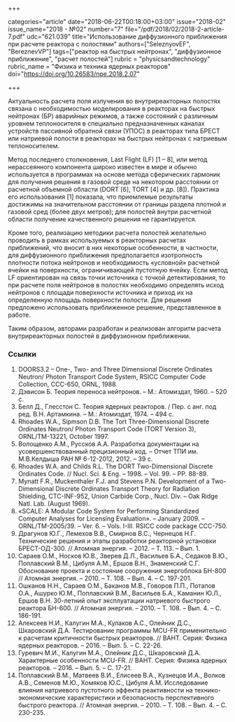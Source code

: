 +++

categories="article"
date="2018-06-22T00:18:00+03:00"
issue="2018-02"
issue_name="2018 - №02"
number="7"
file="/pdf/2018/02/2018-2-article-7.pdf"
udc="621.039"
title="Использование диффузионного приближения при расчете реактора с полостями"
authors=["SeleznyovEF", "BereznevVP"]
tags=["реактор на быстрых нейтронах", "диффузионное приближение", "расчет полостей"]
rubric = "physicsandtechnology"
rubric_name = "Физика и техника ядерных реакторов"
doi="https://doi.org/10.26583/npe.2018.2.07"

+++

Актуальность расчета поля излучения во внутриреакторных полостях связана с необходимостью моделирования в реакторах на быстрых нейтронах (БР) аварийных режимов, а также состояний с различным уровнем теплоносителя в специально предназначенных каналах устройств пассивной обратной связи (УПОС) в реакторах типа БРЕСТ или натриевой полости в реакторах на быстрых нейтронах с натриевым теплоносителем.

Метод последнего столкновения, Last Flight (LF) [1 – 8], или метод нерассеянного компонента широко известен в мире и обычно используется в программах на основе метода сферических гармоник для получения решения в газовой среде на некотором расстоянии от расчетной объемной области (DORT [6], TORT [4] и др. [8]). Практика его использования [1] показала, что приемлемые результаты достижимы на значительном расстоянии от границы раздела плотной и газовой сред (более двух метров); для полостей внутри расчетной области получение качественного решения не гарантируется.

Кроме того, реализацию методики расчета полостей желательно проводить в рамках используемых в реакторных расчетах приближений, что вносит в них некоторые особенности, в частности, для диффузионного приближения предполагается изотропность плотности потока нейтронов и необходимость «условной» расчетной ячейки на поверхности, ограничивающей пустотную ячейку. Если метод LF ориентирован на связь точки источника с точкой детектирования, то при расчете поля нейтронов в полостях необходимо определять исход нейтронов с площади поверхности источника и приход их на определенную площадь поверхности полости. Для решения предложено использовать приближенное решение, представленное в работе.

Таким образом, авторами разработан и реализован алгоритм расчета внутриреакторных полостей в диффузионном приближении.

### Ссылки

1. DOORS3.2 – One-, Two- and Three Dimensional Discrete Ordinates Neutron/ Photon Transport Code System, RSICC Computer Code Collection, CCC-650, ORNL, 1988.
2. Дэвисон Б. Теория переноса нейтронов. – М.: Атомиздат, 1960. – 520 с.
3. Белл Д., Глесстон С. Теория ядерных реакторов. / Пер. с анг. под ред. В.Н. Артамкина. – М.: Атомиздат, 1974. – 494 с.
4. Rhoades W.A., Sipmson D.B. The Tort Three-Dimensional Discrete Ordinates Neutron/ Photon Transport Code (TORT Version 3), ORNL/TM-13221, October 1997.
5. Волощенко А.М., Руссков А.А. Разработка документации на усовершенствованный прецизионный код. – Отчет ТПИ им. М.В.Келдыша РАН № 6-12-2012, 2012. – 39 с.
6. Rhoades W.A. and Childs R.L. The DORT Two-Dimensional Discrete Ordinates Code. // Nucl. Sci. & Eng. – 1998. – Vol. 99. – PP. 88-89.
7. Mynatt F.R., Muckenthaler F.J. and Stevens P.N. Development of a Two-Dimensional Discrete Ordinates Transport Theory for Radiation Shielding, CTC-INF-952, Union Carbide Corp., Nucl. Div. – Oak Ridge Natl. Lab. (August 1969).
8. «SCALE: A Modular Code System for Performing Standardized Computer Analyses for Licensing Evaluation». – January 2009. – ORNL/TM-2005/39. – Ver. 6. – Vols. I-III. RSICC code package CCC-750.
9. Драгунов Ю.Г., Лемехов В.В., Смирнов В.С., Чернецов Н.Г. Технические решения и этапы разработки реакторной установки БРЕСТ-ОД-300. // Атомная энергия. – 2012. – Т. 113. – Вып. 1.
10. Сараев О.М., Носков Ю.В., Зверев Д.Л., Васильев Б.А., Седаков В.Ю., Поплавский В.М., Цибуля А.М., Ершов В.Н., Знаменский С.Г. Обоснование проекта и состояние сооружения энергоблока БН-800 // Атомная энергия. – 2010. – Т. 108. – Вып. 4. – С. 197-201.
11. Ошканов Н.Н., Сараев О.М., Баканов М.В., Говоров П.П., Потапов О.А., Ашурко Ю.М., Поплавский В.М., Васильев Б.А., Каманин Ю.Л., Ершов В.Н. 30-летний опыт эксплуатации натриевого быстрого реактора БН-600. // Атомная энергия. – 2010. – Т. 108. – Вып. 4. – С. 186-191.
12. Алексеев Н.И., Калугин М.А., Кулаков А.С., Олейник Д.С., Шкаровский Д.А. Тестирование программы MCU-FR применительно к расчетам критичности быстрых реакторов. // ВАНТ. Серия: Физика ядерных реакторов. – 2016. – Вып. 5. – С. 22-26.
13. Гуревич М.И., Калугин М.А., Олейник Д.С., Шкаровский Д.А. Характерные особенности MCU-FR. // ВАНТ. Серия: Физика ядерных реакторов. – 2016. – Вып. 5. – С. 17-21.
14. Поплавский В.М., Матвеев В.И., Елисеев В.А., Кузнецов И.А., Волков А.В., Семенов М.Ю., Хомяков Ю.С., Цибуля А.М. Исследование влияния натриевого пустотного эффекта реактивности на технико-экономические характеристики и безопасность перспективного быстрого реактора. // Атомная энергия. – 2010. – Т. 108. – Вып. 4. – С. 230-235.